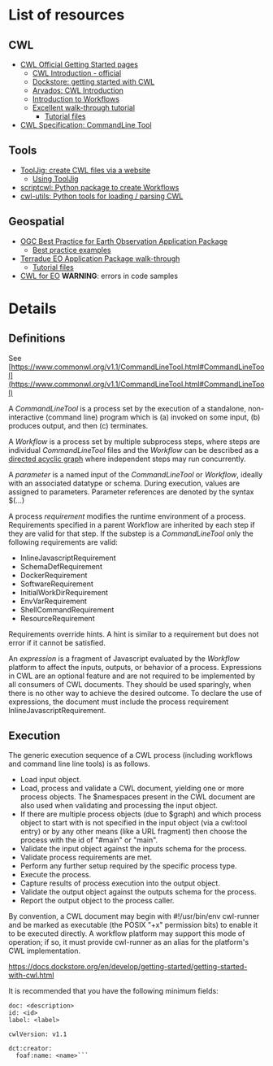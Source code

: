 # List of resources
## CWL
* [CWL Official Getting Started pages](https://www.commonwl.org/user_guide/introduction/quick-start.html)
  * [CWL Introduction - official](https://www.commonwl.org/user_guide/introduction/index.html)
  * [Dockstore: getting started with CWL](https://docs.dockstore.org/en/develop/getting-started/getting-started-with-cwl.html)
  * [Arvados: CWL Introduction](https://doc.arvados.org/v2.7/user/cwl/rnaseq-cwl-training.html)
  * [Introduction to Workflows](https://carpentries-incubator.github.io/cwl-novice-tutorial/)
  * [Excellent walk-through tutorial](https://andrewjesaitis.com/posts/2017-02-06-cwl-tutorial/)
    * [Tutorial files](https://github.com/andrewjesaitis/cwl-tutorial)
* [CWL Specification: CommandLine Tool](https://www.commonwl.org/v1.1/CommandLineTool.html#CommandLineTool)
## Tools
* [ToolJig: create CWL files via a website](https://srp33.github.io/ToolJig/tool.html)
  * [Using ToolJig](https://elifesciences.org/articles/71069#abstract)
* [scriptcwl: Python package to create Workflows](https://github.com/NLeSC/scriptcwl)
* [cwl-utils: Python tools for loading / parsing CWL](https://github.com/common-workflow-language/cwl-utils)
## Geospatial
* [OGC Best Practice for Earth Observation Application Package](https://docs.ogc.org/bp/20-089r1.html#toc0)
  * [Best practice examples](https://github.com/eoap)
* [Terradue EO Application Package walk-through](https://terradue.github.io/ogc-eo-application-package-hands-on/)
  * [Tutorial files](https://github.com/Terradue/ogc-eo-application-package-hands-on)
* [CWL for EO](https://cwl-for-eo.github.io/guide/) **WARNING**: errors in code samples


# Details

## Definitions
See [https://www.commonwl.org/v1.1/CommandLineTool.html#CommandLineTool](https://www.commonwl.org/v1.1/CommandLineTool.html#CommandLineTool)

A _CommandLineTool_ is a process set by the execution of a standalone, non-interactive (command line) program which is (a) invoked on some input, (b) produces output, and then (c) terminates.

A _Workflow_ is a process set by multiple subprocess steps, where steps are individual _CommandLineTool_ files  and the _Workflow_ can be described as a [directed acyclic graph](https://en.wikipedia.org/wiki/Directed_acyclic_graph) where independent steps may run concurrently.

A _parameter_ is a named input of the _CommandLineTool_ or _Workflow_, ideally with an associated datatype or schema. During execution, values are assigned to parameters. Parameter references are denoted by the syntax $(...) 

A process _requirement_ modifies the runtime environment of a process. Requirements specified in a parent Workflow are inherited by each step if they are valid for that step. If the substep is a _CommandLineTool_ only the following requirements are valid: 
* InlineJavascriptRequirement
* SchemaDefRequirement
* DockerRequirement
* SoftwareRequirement
* InitialWorkDirRequirement
* EnvVarRequirement
* ShellCommandRequirement
* ResourceRequirement 

Requirements override hints. A hint is similar to a requirement but does not error if it cannot be satisfied.

An _expression_ is a fragment of Javascript evaluated by the _Workflow_ platform to affect the inputs, outputs, or behavior of a process. Expressions in CWL are an optional feature and are not required to be implemented by all consumers of CWL documents. They should be used sparingly, when there is no other way to achieve the desired outcome. To declare the use of expressions, the document must include the process requirement InlineJavascriptRequirement. 

## Execution

The generic execution sequence of a CWL process (including workflows and command line line tools) is as follows.

* Load input object.
* Load, process and validate a CWL document, yielding one or more process objects. The $namespaces present in the CWL document are also used when validating and processing the input object.
* If there are multiple process objects (due to $graph) and which process object to start with is not specified in the input object (via a cwl:tool entry) or by any other means (like a URL fragment) then choose the process with the id of "#main" or "main".
* Validate the input object against the inputs schema for the process.
* Validate process requirements are met.
* Perform any further setup required by the specific process type.
* Execute the process.
* Capture results of process execution into the output object.
* Validate the output object against the outputs schema for the process.
* Report the output object to the process caller.


By convention, a CWL document may begin with #!/usr/bin/env cwl-runner and be marked as executable (the POSIX "+x" permission bits) to enable it to be executed directly. A workflow platform may support this mode of operation; if so, it must provide cwl-runner as an alias for the platform's CWL implementation.



https://docs.dockstore.org/en/develop/getting-started/getting-started-with-cwl.html

It is recommended that you have the following minimum fields:

```
doc: <description>
id: <id>
label: <label>

cwlVersion: v1.1

dct:creator:
  foaf:name: <name>```


